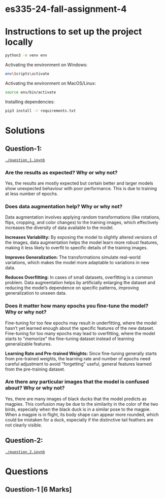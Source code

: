 # es335-24-fall-assignment-4
# Instructions to set up the project locally
```bash
python3 -m venv env
```
Activating the environment on Windows:
```bash
env\Scripts\activate
```
Activating the environment on MacOS/Linux:
```bash
source env/bin/activate
```
Installing dependencies:
```bash
pip3 install -r requirements.txt
```

# Solutions

## Question-1: 
[`./question_1.ipynb`](./question_1.ipynb)
### Are the results as expected? Why or why not?
Yes, the results are mostly expected but certain better and larger models show unexpected behaviour with poor performance. This is due to training at less number of epochs.
### Does data augmentation help? Why or why not?
Data augmentation involves applying random transformations (like rotations, flips, cropping, and color changes) to the training images, which effectively increases the diversity of data available to the model.

**Increases Variability:** By exposing the model to slightly altered versions of the images, data augmentation helps the model learn more robust features, making it less likely to overfit to specific details of the training images.

**Improves Generalization:** The transformations simulate real-world variations, which makes the model more adaptable to variations in new data.

**Reduces Overfitting:** In cases of small datasets, overfitting is a common problem. Data augmentation helps by artificially enlarging the dataset and reducing the model’s dependence on specific patterns, improving generalization to unseen data.

### Does it matter how many epochs you fine-tune the model? Why or why not?
Fine-tuning for too few epochs may result in underfitting, where the model hasn’t yet learned enough about the specific features of the new dataset. Fine-tuning for too many epochs may lead to overfitting, where the model starts to "memorize" the fine-tuning dataset instead of learning generalizable features.

**Learning Rate and Pre-trained Weights:** Since fine-tuning generally starts from pre-trained weights, the learning rate and number of epochs need careful adjustment to avoid "forgetting" useful, general features learned from the pre-training dataset.

### Are there any particular images that the model is confused about? Why or why not?
Yes, there are many images of black ducks that the model predicts as magpies. This confusion may be due to the similarity in the color of the two birds, especially when the black duck is in a similar pose to the magpie. When a magpie is in flight, its body shape can appear more rounded, which could be mistaken for a duck, especially if the distinctive tail feathers are not clearly visible.

## Question-2: 
[`./question_2.ipynb`](./question_2.ipynb)


# Questions
## Question-1 [6 Marks]






